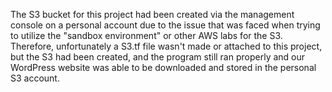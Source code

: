 The S3 bucket for this project had been created via the management console on a personal account due to the issue that was faced when trying to utilize the "sandbox environment"
or other AWS labs for the S3.  Therefore, unfortunately a S3.tf file wasn't made or attached to this project, but the S3 had been created, and the program still ran properly
and our WordPress website was able to be downloaded and stored in the personal S3 account.
